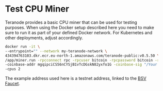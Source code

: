 # Test CPU Miner

Teranode provides a basic CPU miner that can be used for testing purposes. When using the Docker setup described here you need to make sure to run it as part of your defined Docker network. For Kubernetes and other deployments, adjust accordingly.

```bash
docker run -it \
--entrypoint="" --network my-teranode-network \
434394763103.dkr.ecr.eu-north-1.amazonaws.com/teranode-public:v0.5.50 \
/app/miner.run -rpcconnect rpc -rpcuser bitcoin -rpcpassword bitcoin -rpcport 9292 \
-coinbase-addr mgqipciCS56nCYSjB1vTcDGskN82yxfo1G -coinbase-sig "/Your miner tag/" \
-cpus 2
```

The example address used here is a testnet address, linked to the [BSV Faucet](https://bsvfaucet.org/).

